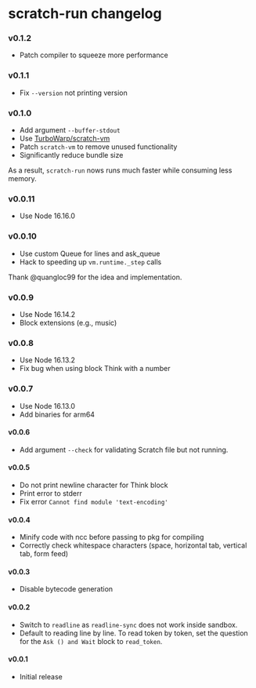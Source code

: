 # scratch-run changelog

### v0.1.2

- Patch compiler to squeeze more performance

### v0.1.1

- Fix `--version` not printing version

### v0.1.0

- Add argument `--buffer-stdout`
- Use [TurboWarp/scratch-vm](https://github.com/TurboWarp/scratch-vm)
- Patch `scratch-vm` to remove unused functionality
- Significantly reduce bundle size

As a result, `scratch-run` nows runs much faster while consuming less memory.

### v0.0.11

- Use Node 16.16.0

### v0.0.10

- Use custom Queue for lines and ask_queue
- Hack to speeding up `vm.runtime._step` calls

Thank @quangloc99 for the idea and implementation.

### v0.0.9

- Use Node 16.14.2
- Block extensions (e.g., music)

### v0.0.8

- Use Node 16.13.2
- Fix bug when using block Think with a number

### v0.0.7

- Use Node 16.13.0
- Add binaries for arm64

#### v0.0.6

- Add argument `--check` for validating Scratch file but not running.

#### v0.0.5

- Do not print newline character for Think block
- Print error to stderr
- Fix error `Cannot find module 'text-encoding'`

#### v0.0.4

- Minify code with ncc before passing to pkg for compiling
- Correctly check whitespace characters (space, horizontal tab, vertical tab, form feed)

#### v0.0.3

- Disable bytecode generation

#### v0.0.2

- Switch to `readline` as `readline-sync` does not work inside sandbox.
- Default to reading line by line. To read token by token, set the question for the `Ask () and Wait` block to `read_token`.

#### v0.0.1

- Initial release
